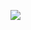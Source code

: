 [![](https://img.youtube.com/vi/GqmccWn4kNA/maxresdefault.jpg)](https://youtu.be/GqmccWn4kNA?si=dJq-M4FQ2_BXJNzi)

